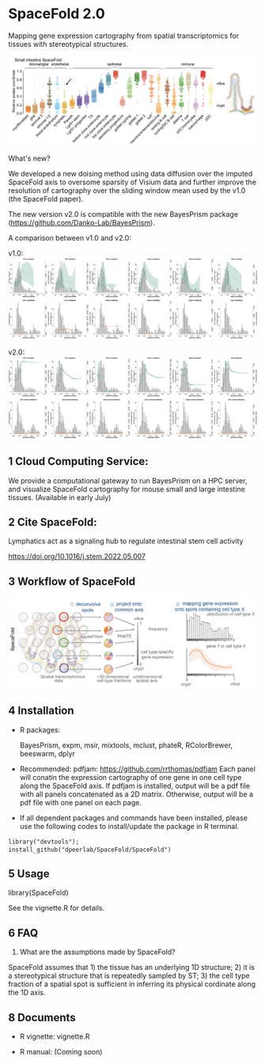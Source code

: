 SpaceFold 2.0
========

Mapping gene expression cartography from spatial transcriptomics for tissues with stereotypical structures.

<img src="img/SI.png">

What's new?

We developed a new doising method using data diffusion over the imputed SpaceFold axis to oversome sparsity of Visium data and further improve the resolution of cartography over the sliding window mean used by the v1.0 (the SpaceFold paper).   

The new version v2.0 is compatible with the new BayesPrism package (https://github.com/Danko-Lab/BayesPrism).


A comparison between v1.0 and v2.0:

v1.0:
<img src="img/v1.0.png">

v2.0:
<img src="img/v2.0.png">

1 Cloud Computing Service:
---------------

We provide a computational gateway to run BayesPrism on a HPC server, and visualize SpaceFold cartography for mouse small and large intestine tissues. (Available in early July)


2 Cite SpaceFold:
-----------

Lymphatics act as a signaling hub to regulate intestinal stem cell activity

https://doi.org/10.1016/j.stem.2022.05.007

3 Workflow of SpaceFold
--------

<img src="img/workflow.png">

4 Installation
--------

* R packages:
	
	BayesPrism, expm, msir, mixtools, mclust, phateR, RColorBrewer, beeswarm, dplyr

* Recommended:
    pdfjam: https://github.com/rrthomas/pdfjam
    Each panel will conatin the expression cartography of one gene in one cell type along the SpaceFold axis. If pdfjam is installed, output will be a pdf file with all panels concatenated as a 2D matrix. Otherwise, output will be a pdf file with one panel on each page. 
    
* If all dependent packages and commands have been installed, please use the following codes to install/update the package in R terminal. 

```````
library("devtools");
install_github("dpeerlab/SpaceFold/SpaceFold")
```````


5 Usage
----------
library(SpaceFold)

See the vignette.R for details.

	
6 FAQ 
----------------------------------------------------------------------
1) What are the assumptions made by SpaceFold?

SpaceFold assumes that 1) the tissue has an underlying 1D structure; 2) it is a  stereotypical structure that is repeatedly sampled by ST; 3) the cell type fraction of a spatial spot is sufficient in inferring its physical cordinate along the 1D axis.


8 Documents
----------

* R vignette:
vignette.R


* R manual:
 (Coming soon)
